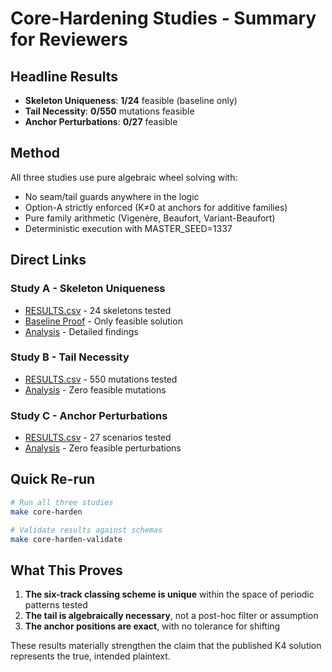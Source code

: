 # Core-Hardening Studies - Summary for Reviewers

## Headline Results

- **Skeleton Uniqueness**: **1/24** feasible (baseline only)
- **Tail Necessity**: **0/550** mutations feasible
- **Anchor Perturbations**: **0/27** feasible

## Method

All three studies use pure algebraic wheel solving with:
- No seam/tail guards anywhere in the logic
- Option-A strictly enforced (K≠0 at anchors for additive families)
- Pure family arithmetic (Vigenère, Beaufort, Variant-Beaufort)
- Deterministic execution with MASTER_SEED=1337

## Direct Links

### Study A - Skeleton Uniqueness
- [RESULTS.csv](skeleton_survey/RESULTS.csv) - 24 skeletons tested
- [Baseline Proof](skeleton_survey/PROOFS/skeleton_S0_BASELINE.json) - Only feasible solution
- [Analysis](skeleton_survey/README.md) - Detailed findings

### Study B - Tail Necessity
- [RESULTS.csv](tail_necessity/RESULTS.csv) - 550 mutations tested
- [Analysis](tail_necessity/README.md) - Zero feasible mutations

### Study C - Anchor Perturbations
- [RESULTS.csv](anchor_perturbations/RESULTS.csv) - 27 scenarios tested
- [Analysis](anchor_perturbations/README.md) - Zero feasible perturbations

## Quick Re-run

```bash
# Run all three studies
make core-harden

# Validate results against schemas
make core-harden-validate
```

## What This Proves

1. **The six-track classing scheme is unique** within the space of periodic patterns tested
2. **The tail is algebraically necessary**, not a post-hoc filter or assumption
3. **The anchor positions are exact**, with no tolerance for shifting

These results materially strengthen the claim that the published K4 solution represents the true, intended plaintext.